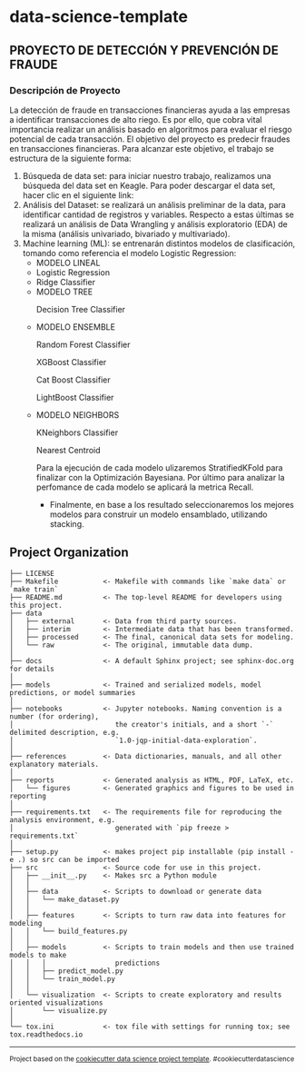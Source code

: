 data-science-template
==============================
## PROYECTO DE DETECCIÓN Y PREVENCIÓN DE FRAUDE

### Descripción de Proyecto

La detección de fraude en transacciones financieras ayuda a las empresas a identificar transacciones de alto riego. Es por ello, que cobra vital importancia realizar un análisis basado en algoritmos para evaluar el riesgo potencial de cada transacción.
El objetivo del proyecto es predecir fraudes en transacciones financieras. Para alcanzar este objetivo, el trabajo se estructura de la siguiente forma: 

<ol>
<li> Búsqueda de data set: para iniciar nuestro trabajo, realizamos una búsqueda del data set en Keagle. Para poder descargar el data set, hacer clic en el siguiente link:

<li> Análisis del Dataset: se realizará un análisis preliminar de la data, para identificar cantidad de registros y variables. Respecto a estas últimas se realizará un análisis de  Data Wrangling y análisis exploratorio (EDA) de la misma (análisis univariado, bivariado y multivariado).  

<li> Machine learning (ML): se entrenarán distintos modelos de clasificación, tomando como referencia el modelo Logistic Regression:

<ul>
<li>MODELO LINEAL</li> 
 <li>Logistic Regression
 <li>Ridge Classifier

 <li> MODELO TREE </li>
  <p> Decision Tree Classifier </p>

  <li> MODELO ENSEMBLE</li>
  <p>Random Forest Classifier</p>
  <p>XGBoost Classifier </p>
  <p>Cat Boost Classifier </p>
 <p>LightBoost Classifier</p>

 <li>MODELO NEIGHBORS</li>
 <p>KNeighbors Classifier</p>
 <p>Nearest Centroid</p>
<p>Para la ejecución de cada modelo ulizaremos StratifiedKFold para finalizar con la Optimización Bayesiana. Por último para analizar la perfomance de cada modelo se aplicará la metrica Recall.
 <ul>

<li>	Finalmente, en base a los resultado seleccionaremos los mejores modelos para construir un modelo ensamblado, utilizando stacking.
</ol>

Project Organization
------------

    ├── LICENSE
    ├── Makefile           <- Makefile with commands like `make data` or `make train`
    ├── README.md          <- The top-level README for developers using this project.
    ├── data
    │   ├── external       <- Data from third party sources.
    │   ├── interim        <- Intermediate data that has been transformed.
    │   ├── processed      <- The final, canonical data sets for modeling.
    │   └── raw            <- The original, immutable data dump.
    │
    ├── docs               <- A default Sphinx project; see sphinx-doc.org for details
    │
    ├── models             <- Trained and serialized models, model predictions, or model summaries
    │
    ├── notebooks          <- Jupyter notebooks. Naming convention is a number (for ordering),
    │                         the creator's initials, and a short `-` delimited description, e.g.
    │                         `1.0-jqp-initial-data-exploration`.
    │
    ├── references         <- Data dictionaries, manuals, and all other explanatory materials.
    │
    ├── reports            <- Generated analysis as HTML, PDF, LaTeX, etc.
    │   └── figures        <- Generated graphics and figures to be used in reporting
    │
    ├── requirements.txt   <- The requirements file for reproducing the analysis environment, e.g.
    │                         generated with `pip freeze > requirements.txt`
    │
    ├── setup.py           <- makes project pip installable (pip install -e .) so src can be imported
    ├── src                <- Source code for use in this project.
    │   ├── __init__.py    <- Makes src a Python module
    │   │
    │   ├── data           <- Scripts to download or generate data
    │   │   └── make_dataset.py
    │   │
    │   ├── features       <- Scripts to turn raw data into features for modeling
    │   │   └── build_features.py
    │   │
    │   ├── models         <- Scripts to train models and then use trained models to make
    │   │   │                 predictions
    │   │   ├── predict_model.py
    │   │   └── train_model.py
    │   │
    │   └── visualization  <- Scripts to create exploratory and results oriented visualizations
    │       └── visualize.py
    │
    └── tox.ini            <- tox file with settings for running tox; see tox.readthedocs.io


--------

<p><small>Project based on the <a target="_blank" href="https://drivendata.github.io/cookiecutter-data-science/">cookiecutter data science project template</a>. #cookiecutterdatascience</small></p>
